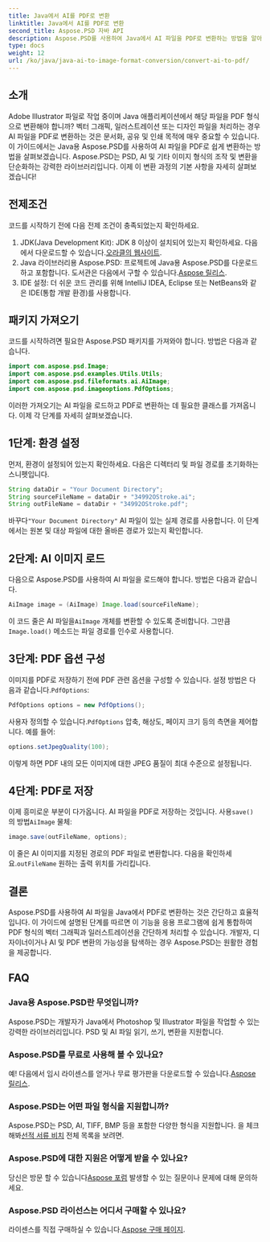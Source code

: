 ```yaml
---
title: Java에서 AI를 PDF로 변환
linktitle: Java에서 AI를 PDF로 변환
second_title: Aspose.PSD 자바 API
description: Aspose.PSD를 사용하여 Java에서 AI 파일을 PDF로 변환하는 방법을 알아보세요. 파일 변환을 효율적으로 관리하려면 자세한 단계별 가이드를 따르세요.
type: docs
weight: 12
url: /ko/java/java-ai-to-image-format-conversion/convert-ai-to-pdf/
---
```

## 소개
Adobe Illustrator 파일로 작업 중이며 Java 애플리케이션에서 해당 파일을 PDF 형식으로 변환해야 합니까? 벡터 그래픽, 일러스트레이션 또는 디자인 파일을 처리하는 경우 AI 파일을 PDF로 변환하는 것은 문서화, 공유 및 인쇄 목적에 매우 중요할 수 있습니다. 이 가이드에서는 Java용 Aspose.PSD를 사용하여 AI 파일을 PDF로 쉽게 변환하는 방법을 살펴보겠습니다. Aspose.PSD는 PSD, AI 및 기타 이미지 형식의 조작 및 변환을 단순화하는 강력한 라이브러리입니다. 이제 이 변환 과정의 기본 사항을 자세히 살펴보겠습니다!
## 전제조건
코드를 시작하기 전에 다음 전제 조건이 충족되었는지 확인하세요.
1.  JDK(Java Development Kit): JDK 8 이상이 설치되어 있는지 확인하세요. 다음에서 다운로드할 수 있습니다.[오라클의 웹사이트](https://www.oracle.com/java/technologies/javase-downloads.html).
2.  Java 라이브러리용 Aspose.PSD: 프로젝트에 Java용 Aspose.PSD를 다운로드하고 포함합니다. 도서관은 다음에서 구할 수 있습니다.[Aspose 릴리스](https://releases.aspose.com/psd/java/).
3. IDE 설정: 더 쉬운 코드 관리를 위해 IntelliJ IDEA, Eclipse 또는 NetBeans와 같은 IDE(통합 개발 환경)를 사용합니다.
## 패키지 가져오기
코드를 시작하려면 필요한 Aspose.PSD 패키지를 가져와야 합니다. 방법은 다음과 같습니다.
```java
import com.aspose.psd.Image;
import com.aspose.psd.examples.Utils.Utils;
import com.aspose.psd.fileformats.ai.AiImage;
import com.aspose.psd.imageoptions.PdfOptions;
```
이러한 가져오기는 AI 파일을 로드하고 PDF로 변환하는 데 필요한 클래스를 가져옵니다. 이제 각 단계를 자세히 살펴보겠습니다.

## 1단계: 환경 설정
먼저, 환경이 설정되어 있는지 확인하세요. 다음은 디렉터리 및 파일 경로를 초기화하는 스니펫입니다.
```java
String dataDir = "Your Document Directory"; 
String sourceFileName = dataDir + "34992OStroke.ai";
String outFileName = dataDir + "34992OStroke.pdf";
```
 바꾸다`"Your Document Directory"` AI 파일이 있는 실제 경로를 사용합니다. 이 단계에서는 원본 및 대상 파일에 대한 올바른 경로가 있는지 확인합니다.
## 2단계: AI 이미지 로드
다음으로 Aspose.PSD를 사용하여 AI 파일을 로드해야 합니다. 방법은 다음과 같습니다.
```java
AiImage image = (AiImage) Image.load(sourceFileName);
```
 이 코드 줄은 AI 파일을`AiImage` 개체를 변환할 수 있도록 준비합니다. 그만큼`Image.load()` 메소드는 파일 경로를 인수로 사용합니다.
## 3단계: PDF 옵션 구성
이미지를 PDF로 저장하기 전에 PDF 관련 옵션을 구성할 수 있습니다. 설정 방법은 다음과 같습니다.`PdfOptions`:
```java
PdfOptions options = new PdfOptions();
```
 사용자 정의할 수 있습니다.`PdfOptions` 압축, 해상도, 페이지 크기 등의 측면을 제어합니다. 예를 들어:
```java
options.setJpegQuality(100);
```
이렇게 하면 PDF 내의 모든 이미지에 대한 JPEG 품질이 최대 수준으로 설정됩니다.
## 4단계: PDF로 저장
 이제 흥미로운 부분이 다가옵니다. AI 파일을 PDF로 저장하는 것입니다. 사용`save()` 의 방법`AiImage` 물체:
```java
image.save(outFileName, options);
```
 이 줄은 AI 이미지를 지정된 경로의 PDF 파일로 변환합니다. 다음을 확인하세요.`outFileName` 원하는 출력 위치를 가리킵니다.

## 결론
Aspose.PSD를 사용하여 AI 파일을 Java에서 PDF로 변환하는 것은 간단하고 효율적입니다. 이 가이드에 설명된 단계를 따르면 이 기능을 응용 프로그램에 쉽게 통합하여 PDF 형식의 벡터 그래픽과 일러스트레이션을 간단하게 처리할 수 있습니다. 개발자, 디자이너이거나 AI 및 PDF 변환의 가능성을 탐색하는 경우 Aspose.PSD는 원활한 경험을 제공합니다.
## FAQ
### Java용 Aspose.PSD란 무엇입니까?
Aspose.PSD는 개발자가 Java에서 Photoshop 및 Illustrator 파일을 작업할 수 있는 강력한 라이브러리입니다. PSD 및 AI 파일 읽기, 쓰기, 변환을 지원합니다.
### Aspose.PSD를 무료로 사용해 볼 수 있나요?
 예! 다음에서 임시 라이센스를 얻거나 무료 평가판을 다운로드할 수 있습니다.[Aspose 릴리스](https://releases.aspose.com/psd/java/).
### Aspose.PSD는 어떤 파일 형식을 지원합니까?
 Aspose.PSD는 PSD, AI, TIFF, BMP 등을 포함한 다양한 형식을 지원합니다. 을 체크 해봐[선적 서류 비치](https://reference.aspose.com/psd/java/) 전체 목록을 보려면.
### Aspose.PSD에 대한 지원은 어떻게 받을 수 있나요?
 당신은 방문 할 수 있습니다[Aspose 포럼](https://forum.aspose.com/c/psd/34) 발생할 수 있는 질문이나 문제에 대해 문의하세요.
### Aspose.PSD 라이선스는 어디서 구매할 수 있나요?
 라이센스를 직접 구매하실 수 있습니다.[Aspose 구매 페이지](https://purchase.aspose.com/buy).